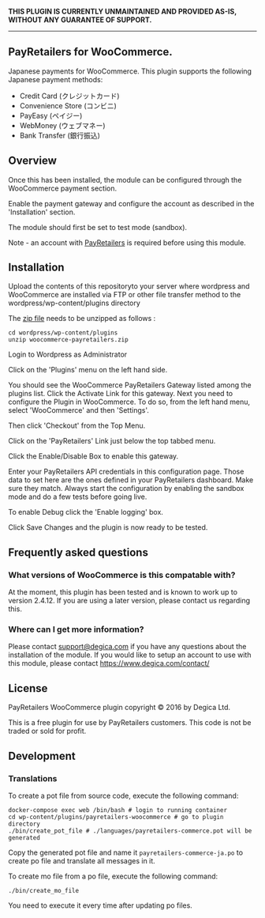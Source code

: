 **THIS PLUGIN IS CURRENTLY UNMAINTAINED AND PROVIDED AS-IS, WITHOUT ANY
GUARANTEE OF SUPPORT.**

---

## PayRetailers for WooCommerce.

Japanese payments for WooCommerce.
This plugin supports the following Japanese payment methods:

* Credit Card (クレジットカード)
* Convenience Store (コンビニ)
* PayEasy (ペイジー)
* WebMoney (ウェブマネー)
* Bank Transfer (銀行振込)

## Overview

Once this has been installed, the module can be configured through the
WooCommerce payment section.

Enable the payment gateway and configure the account as described in the
'Installation' section.

The module should first be set to test mode (sandbox).

Note - an account with [PayRetailers](https://payretailers.com) is required before using this
module.

## Installation

Upload the contents of this repositoryto your server where wordpress and WooCommerce are installed
via FTP or other file transfer method to the wordpress/wp-content/plugins
directory

The [zip file](https://github.com/payretailers/payretailers-woocommerce/archive/master.zip) needs to be unzipped as follows :

```
cd wordpress/wp-content/plugins
unzip woocommerce-payretailers.zip
```

Login to Wordpress as Administrator 

Click on the 'Plugins' menu on the left hand side.

You should see the WooCommerce PayRetailers Gateway listed among the plugins list. Click the Activate Link
for this gateway.
Next you need to configure the Plugin in WooCommerce. To do so, from the left hand menu, 
select 'WooCommerce' and then 'Settings'.

Then click 'Checkout' from the Top Menu.

Click on the 'PayRetailers' Link just below the top tabbed menu.

Click the Enable/Disable Box to enable this gateway.

Enter your PayRetailers API credentials in this configuration page. Those data to set here are the ones defined in your PayRetailers dashboard.
Make sure they match.
Always start the configuration by enabling the sandbox mode and do a few tests before going live.

To enable Debug click the 'Enable logging' box.

Click Save Changes and the plugin is now ready to be tested.

## Frequently asked questions

### What versions of WooCommerce is this compatable with?

At the moment, this plugin has been tested and is known to work up to version
2.4.12. If you are using a later version, please contact us regarding this.

### Where can I get more information?

Please contact support@degica.com if you have any questions about
the installation of the module. If you would like to setup an account to use
with this module, please contact https://www.degica.com/contact/

## License

PayRetailers WooCommerce plugin copyright © 2016 by Degica Ltd.

This is a free plugin for use by PayRetailers customers. This code is not be traded or sold for profit.

## Development

### Translations

To create a pot file from source code, execute the following command:

```
docker-compose exec web /bin/bash # login to running container
cd wp-content/plugins/payretailers-woocommerce # go to plugin directory
./bin/create_pot_file # ./languages/payretailers-commerce.pot will be generated
```

Copy the generated pot file and name it `payretailers-commerce-ja.po` to create po file and translate all messages in it.

To create mo file from a po file, execute the following command:

```
./bin/create_mo_file
```

You need to execute it every time after updating po files.
